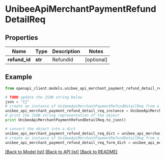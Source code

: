 # UnibeeApiMerchantPaymentRefundDetailReq


## Properties

Name | Type | Description | Notes
------------ | ------------- | ------------- | -------------
**refund_id** | **str** | RefundId | [optional] 

## Example

```python
from openapi_client.models.unibee_api_merchant_payment_refund_detail_req import UnibeeApiMerchantPaymentRefundDetailReq

# TODO update the JSON string below
json = "{}"
# create an instance of UnibeeApiMerchantPaymentRefundDetailReq from a JSON string
unibee_api_merchant_payment_refund_detail_req_instance = UnibeeApiMerchantPaymentRefundDetailReq.from_json(json)
# print the JSON string representation of the object
print UnibeeApiMerchantPaymentRefundDetailReq.to_json()

# convert the object into a dict
unibee_api_merchant_payment_refund_detail_req_dict = unibee_api_merchant_payment_refund_detail_req_instance.to_dict()
# create an instance of UnibeeApiMerchantPaymentRefundDetailReq from a dict
unibee_api_merchant_payment_refund_detail_req_form_dict = unibee_api_merchant_payment_refund_detail_req.from_dict(unibee_api_merchant_payment_refund_detail_req_dict)
```
[[Back to Model list]](../README.md#documentation-for-models) [[Back to API list]](../README.md#documentation-for-api-endpoints) [[Back to README]](../README.md)


